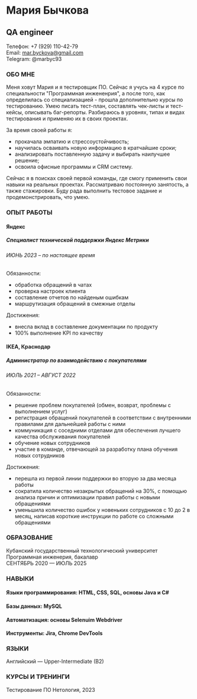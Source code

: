 # Мария Бычкова
## QA engineer
Телефон: +7 (929) 110-42-79  
Email: mar.byckova@gmail.com  
Telegram: @marbyc93

### ОБО МНЕ
Меня ховут Мария и я тестировщик ПО. Сейчас я учусь на 4 курсе по специальности "Программная инжененрия", а после того, как определилась со специализацией - прошла дополнительно курсы по тестированию. Умею писать тест-план, составлять чек-листы и тест-кейсы, описывать баг-репорты. Разбираюсь в уровнях, типах и видах тестирования и применяю их в своих проектах.

За время своей работы я:
- прокачала эмпатию и стрессоустойчивость;
- научилась осваивать новую информацию в кратчайшие сроки;
- анализировать поставленную задачу и выбирать наилучшее решение;
- освоила офисные программы и CRM систему.

Сейчас я в поисках своей первой команды, где смогу применить свои навыки на реальных проектах. Рассматриваю постоянную занятость, а также стажировки. Буду рада выполнить тестовое задание и продемонстрировать, что умею.

### ОПЫТ РАБОТЫ
#### Яндекс
##### Специалист технической поддержки Яндекс Метрики
###### ИЮНЬ 2023 – по настоящее время
Обязанности:
- обработка обращений в чатах
- проверка настроек клиента
- составление отчетов по найденым ошибкам
- маршрутизация обращений в смежные отделы

Достижения:
 - внесла вклад в составление документации по продукту
 - 100% выполнение KPI по качеству

#### IKEA, Краснодар
##### Администратор по взаимодействию с покупателями
###### ИЮЛЬ 2021 – АВГУСТ 2022
Обязанности:
- решение проблем покупателей (обмен, возврат, проблемы с выполнением услуг)
- регистрация обращений покупателей в соответствии с внутренними правилами для дальнейшей работы с ними
- коммуникация с соседними отделами для обеспечения лучшего качества обслуживания покупателей
- обучение новых сотрудников
- участие в команде, отвечающей за разработку плана обучения новых сотрудников

Достижения:
 - перешла из первой линии поддержки во вторую за два месяца работы
 - сократила количество незакрытых обращений на 30%, с помощью анализа причин и оптимизации правил работы с новыми обращениями
- уменьшила количество ошибок у новеньких сотрудников с 10 до 2 в месяц, написав короткие инструкции по работе со сложными обращениями

### ОБРАЗОВАНИЕ
Кубанский государственный технологический университет  
Программная инженерия, бакалавр  
СЕНТЯБРЬ 2020 — ИЮЛЬ 2025
### НАВЫКИ
#### Языки программирования: HTML, CSS, SQL, основы Java и C#
#### Базы данных: MySQL
#### Автоматизация: основы Selenuim Webdriver 
#### Инструменты: Jira, Chrome DevTools
### ЯЗЫКИ
Английский — Upper-Intermediate (B2)
### КУРСЫ И ТРЕНИНГИ
Тестирование ПО
Нетология, 2023

